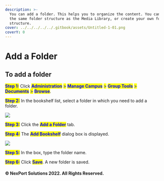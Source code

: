 ```yaml
---
description: >-
  You can add a folder. This helps you to organize the content. You can observe
  the same folder structure as the Media Library, or create your own folder
  structure.
cover: ../../../../../.gitbook/assets/Untitled-1-01.png
coverY: 0
---
```


# Add a Folder

## To add a folder

<mark style="color:blue;">**Step 1:**</mark>  Click <mark style="color:blue;">**Administration**</mark> <mark style="color:blue;"></mark><mark style="color:blue;">></mark> <mark style="color:blue;"></mark><mark style="color:blue;">**Manage Campus**</mark> <mark style="color:blue;"></mark><mark style="color:blue;">></mark> <mark style="color:blue;"></mark><mark style="color:blue;">**Group Tools**</mark> <mark style="color:blue;"></mark><mark style="color:blue;">></mark> <mark style="color:blue;"></mark><mark style="color:blue;">**Documents**</mark> <mark style="color:blue;"></mark><mark style="color:blue;">></mark> <mark style="color:blue;"></mark><mark style="color:blue;">**Browse**</mark>.

<mark style="color:blue;">**Step 2:**</mark>  In the bookshelf list, select a folder in which you need to add a folder.

![](https://www.nexportcampus.com/Content/Guides/aweb/Content/Resources/Images/GT\_Documents/Folder\_Add\_550x258.png)

<mark style="color:blue;">**Step 3:**</mark>  Click the <mark style="color:blue;">**Add a Folder**</mark> tab.

<mark style="color:blue;">**Step 4:**</mark>  The <mark style="color:blue;">**Add Bookshelf**</mark> dialog box is displayed.

![](https://www.nexportcampus.com/Content/Guides/aweb/Content/Resources/Images/GT\_Documents/Folder\_Add\_Folder.png)

<mark style="color:blue;">**Step 5:**</mark>  In the box, type the folder name.

<mark style="color:blue;">**Step 6:**</mark>  Click <mark style="color:blue;">**Save**</mark>. A new folder is saved.

#### © NexPort Solutions 2022. All Rights Reserved.
